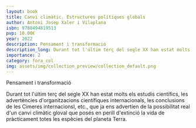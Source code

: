 ```yaml
---
layout: book
title: Canvi climàtic. Estructures polítiques globals
author: Antoni Josep Xaler i Vilaplana
isbn: 9788494819513
pvp: 10.00€
year: 2022
description: Pensament i transformació
description_long: Durant tot l'últim terç del segle XX han estat molts els estudis científics, les advertències d'organitzacions científiques internacionals, les conclusions de les Cimeres internacionsl, etc., que ja ens advertien de la possibilitat real d'un canvi climàtic gloval que posés en perill d'extinció la vida de pràcticament totes les espècies del planeta Terra.
importance: 2
category: fora_col
img: assets/img/collection_preview/collection_default.png
---
```


Pensament i transformació

Durant tot l'últim terç del segle XX han estat molts els estudis científics, les advertències d'organitzacions científiques internacionals, les conclusions de les Cimeres internacionsl, etc., que ja ens advertien de la possibilitat real d'un canvi climàtic gloval que posés en perill d'extinció la vida de pràcticament totes les espècies del planeta Terra.
